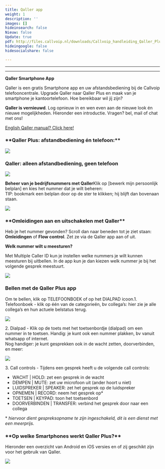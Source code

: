 ```yaml
---
title: Qaller app
weight: 1
description: ''
images: []
hideinsearch: false
Nieuw: false
Update: true
pdf: http://files.callvoip.nl/downloads/Callvoip_handleiding_Qaller_Plus_30.pdf
hideingoogle: false
hidesocialshare: false

---
```

***

***

**Qaller Smartphone App**

Qaller is een gratis Smartphone app en uw afstandsbediening bij de Callvoip telefooncentrale. Upgrade Qaller naar Qaller Plus en maak van je smartphone je kantoortelefoon. Hoe bereikbaar wil jíj zijn?

**Qaller is vernieuwd**. Log opnieuw in en wen even aan de nieuwe look én nieuwe mogelijkheden. Hieronder een introductie. Vragen? bel, mail of chat met ons!

[English Qaller manual? Click here!](http://files.callvoip.nl/downloads/Callvoip_handleiding_Qaller_Plus_30_ENG.pdf "Qaller Smartphone App english manual")

<h3>**Qaller Plus: afstandbediening én telefoon:**</h3>

**![](https://res.cloudinary.com/callvoip/image/upload/v1570901823/Qaller_plus_admin_wbtab1.jpg)**

**<h3>Qaller: alleen afstandbediening, geen telefoon</h3>**![](https://res.cloudinary.com/callvoip/image/upload/v1570901743/Qaller_admin_xbvvwv.jpg)

<b>Beheer van je bedrijfsnummers met Qaller</b>Klik op \[bewerk mijn persoonlijk belplan\] en kies het nummer dat je wilt beheren:  
TIP: bookmark een belplan door op de ster te klikken; hij blijft dan bovenaan staan.

![](https://res.cloudinary.com/callvoip/image/upload/v1573415527/Qaller_afstandsbediening_752x412_az8ouz.jpg)

<h3>**Omleidingen aan en uitschakelen met Qaller**</h3>

Heb je het nummer gevonden? Scroll dan naar beneden tot je ziet staan: **Omleidingen** of **Flow control**. Zet ze via de Qaller app aan of uit.

<b>Welk nummer wilt u meesturen?</b>

Met Multiple Caller ID kun je instellen welke nummers je wilt kunnen meesturen bij uitbellen. In de app kun je dan kiezen welk nummer je bij het volgende gesprek meestuurt.

![](https://res.cloudinary.com/callvoip/image/upload/v1568974023/qaller_plus3_nl_rsnyyr.png)

<h3>Bellen met de Qaller Plus app</h3>

Om te bellen, klik op TELEFOONBOEK of op het DIALPAD icoon.1. Telefoonboek - klik op één van de categorieën, bv collega’s: hier zie je alle collega’s en hun actuele belstatus terug.

![](https://res.cloudinary.com/callvoip/image/upload/v1570967083/doorverbinden_m14bet.jpg)

2\. Dialpad - Klik op de toets met het toetsenbordje (dialpad) om een nummer in te toetsen. Handig: je kunt ook een nummer plakken, bv vanuit whatsapp of internet.  
Nog handiger: je kunt gesprekken ook in de wacht zetten, doorverbinden, en meer:   
  
![](https://res.cloudinary.com/callvoip/image/upload/v1573414896/Qaller_call-controls_652x425_zvygrq.jpg)

3\. Call controls - Tijdens een gesprek heeft u de volgende call controls:

* WACHT | HOLD: zet een gesprek in de wacht
* DEMPEN | MUTE: zet uw microfoon uit (ander hoort u niet)
* LUIDSPREKER | SPEAKER: zet het gesprek op de luidspreker
* OPNEMEN | RECORD: neem het gesprek op*
* TOETSEN | KEYPAD: toon het toetsenbord
* DOORVERBINDEN | TRANSFER: verbind het gesprek door naar een collega

\* _hiervoor dient gespreksopname te zijn ingeschakeld, dit is een dienst met een meerprijs._

<h3>**Op welke Smartphones werkt Qaller Plus?**</h3>

Hieronder een overzicht van Android en iOS versies en of zij geschikt zijn voor het gebruik van Qaller. 

![](https://res.cloudinary.com/callvoip/image/upload/v1573416725/Qaller_supported_OS_versions_tabel_1103x624_fp2ntj.jpg)